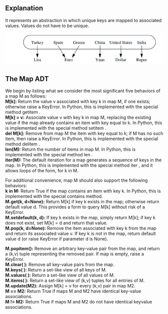 
## Explanation
It represents an abstraction in which unique keys are mapped
to associated values. Values do not have to be unique.

![Map](map.PNG)

## The Map ADT
We begin by listing what we consider the
most significant five behaviors of a map M as follows: <br>
**M[k]:** Return the value v associated with key k in map M, if
one exists; otherwise raise a KeyError. In Python, this is
implemented with the special method getitem . <br>
**M[k] = v:** Associate value v with key k in map M, replacing the existing
value if the map already contains an item with key
equal to k. In Python, this is implemented with the special
method setitem .<br>
**del M[k]:** Remove from map M the item with key equal to k; if M
has no such item, then raise a KeyError. In Python, this is
implemented with the special method delitem . <br>
**len(M):** Return the number of items in map M. In Python, this is
implemented with the special method len .<br>
**iter(M):** The default iteration for a map generates a sequence of
keys in the map. In Python, this is implemented with the
special method iter , and it allows loops of the form,
for k in M.

For additional convenience,
map M should also support the following behaviors: <br>
**k in M:** Return True if the map contains an item with key k. In
Python, this is implemented with the special contains
method. <br>
**M.get(k, d=None):** Return M[k] if key k exists in the map; otherwise return
default value d. This provides a form to query M[k] without
risk of a KeyError.<br>
**M.setdefault(k, d):** If key k exists in the map, simply return M[k]; if key k
does not exist, set M[k] = d and return that value.<br>
**M.pop(k, d=None):** Remove the item associated with key k from the map and
return its associated value v. If key k is not in the map,
return default value d (or raise KeyError if parameter d is
None).<br>

**M.popitem():** Remove an arbitrary key-value pair from the map, and return
a (k,v) tuple representing the removed pair. If map is
empty, raise a KeyError.<br>
**M.clear( ):** Remove all key-value pairs from the map.<br>
**M.keys( ):** Return a set-like view of all keys of M.<br>
**M.values( ):** Return a set-like view of all values of M.<br>
**M.items( ):** Return a set-like view of (k,v) tuples for all
entries of M.<br>
**M.update(M2):** Assign M[k] = v for every (k,v) pair in map M2.<br>
**M == M2:** Return True if maps M and M2 have identical key-value
associations.<br>
**M != M2:** Return True if maps M and M2 do not have identical keyvalue
associations.<br>
